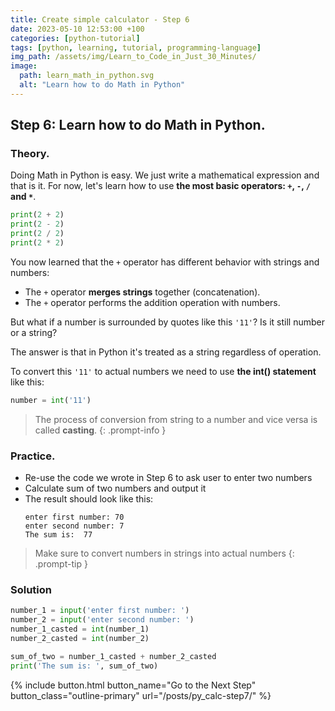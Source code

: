 ```yaml
--- 
title: Create simple calculator - Step 6
date: 2023-05-10 12:53:00 +100
categories: [python-tutorial]
tags: [python, learning, tutorial, programming-language]
img_path: /assets/img/Learn_to_Code_in_Just_30_Minutes/
image:
  path: learn_math_in_python.svg
  alt: "Learn how to do Math in Python"
---
```


## Step 6: Learn how to do Math in Python. 

### Theory.

Doing Math in Python is easy. We just write a mathematical expression and that is it. For now, let's learn how to use **the most basic operators: `+`, `-`, `/` and `*`**.
```python
print(2 + 2)
print(2 - 2)
print(2 / 2)
print(2 * 2)
```

You now learned that the `+` operator has different behavior with strings and numbers:
- The `+` operator **merges strings** together (concatenation).
- The `+` operator performs the addition operation with numbers. 

But what if a number is surrounded by quotes like this `'11'`? 
Is it still number or a string?  

The answer is that in Python it's treated as a string regardless of operation.

To convert this `'11'` to actual numbers we need to use **the int() statement** like this:
```python
number = int('11')
```
> The process of conversion from string to a number and vice versa is called **casting**.
{: .prompt-info }

### Practice. 

- Re-use the code we wrote in Step 6 to ask user to enter two numbers
- Calculate sum of two numbers and output it 
- The result should look like this:
  ```
  enter first number: 70
  enter second number: 7
  The sum is:  77
  ```

> Make sure to convert numbers in strings into actual numbers
{: .prompt-tip }

### Solution

```python
number_1 = input('enter first number: ')
number_2 = input('enter second number: ')
number_1_casted = int(number_1)
number_2_casted = int(number_2)

sum_of_two = number_1_casted + number_2_casted
print('The sum is: ', sum_of_two)
```

 {% include button.html button_name="Go to the Next Step" button_class="outline-primary" url="/posts/py_calc-step7/" %}